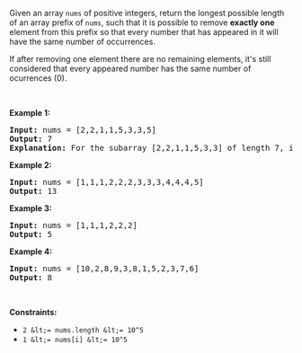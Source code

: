 Given an array `` nums ``&nbsp;of positive integers, return the longest possible length of an array prefix of `` nums ``, such that it is possible to remove __exactly one__ element from this prefix so that every number that has appeared in it will have the same number of occurrences.

If after removing one element there are no remaining elements, it's still considered that every appeared number has the same number of ocurrences (0).

&nbsp;

__Example 1:__

<pre>
<strong>Input:</strong> nums = [2,2,1,1,5,3,3,5]
<strong>Output:</strong> 7
<strong>Explanation:</strong> For the subarray [2,2,1,1,5,3,3] of length 7, if we remove nums[4]=5, we will get [2,2,1,1,3,3], so that each number will appear exactly twice.
</pre>

__Example 2:__

<pre>
<strong>Input:</strong> nums = [1,1,1,2,2,2,3,3,3,4,4,4,5]
<strong>Output:</strong> 13
</pre>

__Example 3:__

<pre>
<strong>Input:</strong> nums = [1,1,1,2,2,2]
<strong>Output:</strong> 5
</pre>

__Example 4:__

<pre>
<strong>Input:</strong> nums = [10,2,8,9,3,8,1,5,2,3,7,6]
<strong>Output:</strong> 8
</pre>

&nbsp;

__Constraints:__

*   `` 2 &lt;= nums.length &lt;= 10^5 ``
*   `` 1 &lt;= nums[i] &lt;= 10^5 ``